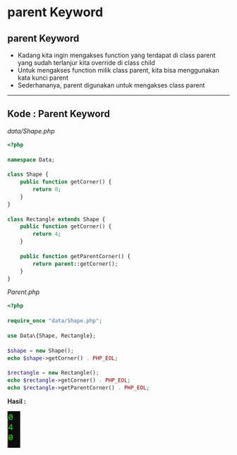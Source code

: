 # parent Keyword

## parent Keyword

- Kadang kita ingin mengakses function yang terdapat di class parent yang sudah terlanjur kita override di class child
- Untuk mengakses function milik class parent, kita bisa menggunakan kata kunci parent
- Sederhananya, parent digunakan untuk mengakses class parent

---

## Kode : Parent Keyword

*data/Shape.php*
```php
<?php

namespace Data;

class Shape {
    public function getCorner() {
        return 0;
    }
}

class Rectangle extends Shape {
    public function getCorner() {
        return 4;
    }

    public function getParentCorner() {
        return parent::getCorner();
    }
}
```

*Parent.php*
```php
<?php

require_once "data/Shape.php";

use Data\{Shape, Rectangle};

$shape = new Shape();
echo $shape->getCorner() . PHP_EOL;

$rectangle = new Rectangle();
echo $rectangle->getCorner() . PHP_EOL;
echo $rectangle->getParentCorner() . PHP_EOL;
```

**Hasil :**

![1](../assets/img/16/1.webp)